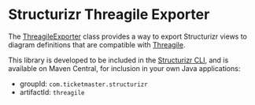 # Structurizr Threagile Exporter

The [ThreagileExporter](/lib/src/main/java/com/ticketmaster/structurizr/threagile/ThreagileWorkspaceExporter.java) class provides a way
to export Structurizr views to diagram definitions that are compatible with [Threagile](https://github.com/Threagile/threagile).

This library is developed to be included in the [Structurizr CLI](https://github.com/structurizr/cli),
and is available on Maven Central, for inclusion in your own Java applications:

- groupId: `com.ticketmaster.structurizr`
- artifactId: `threagile`
